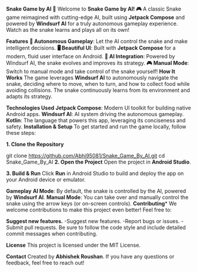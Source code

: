 **Snake Game by AI 🚀**
Welcome to __Snake Game by AI! 🎮__ A classic Snake game reimagined with cutting-edge AI, built using __Jetpack Compose__ and powered by __Windsurf AI__ for a truly autonomous gameplay experience. Watch as the snake learns and plays all on its own!

**Features**
__🚀 Autonomous Gameplay__: Let the AI control the snake and make intelligent decisions.
__🖥️ Beautiful UI__: Built with __Jetpack Compose__ for a modern, fluid user interface on Android.
__🤖 AI Integration__: Powered by Windsurf AI, the snake evolves and improves its strategy.
__🎮 Manual Mode__: Switch to manual mode and take control of the snake yourself!
**How It Works**
The game leverages __Windsurf AI__ to autonomously navigate the snake, deciding where to move, when to turn, and how to collect food while avoiding collisions. The snake continuously learns from its environment and adapts its strategy.

**Technologies Used**
__Jetpack Compose__: Modern UI toolkit for building native Android apps.
__Windsurf AI__: AI system driving the autonomous gameplay.
__Kotlin__: The language that powers this app, leveraging its conciseness and safety.
**Installation & Setup**
To get started and run the game locally, follow these steps:

**1. Clone the Repository**

git clone https://github.com/Abhi95081/Snake_Game_By_AI.git
cd Snake_Game_By_AI
**2. Open the Project**
Open the project in __Android Studio__.

**3. Build & Run**
Click __Run__ in Android Studio to build and deploy the app on your Android device or emulator.

**Gameplay**
__AI Mode__: By default, the snake is controlled by the AI, powered by __Windsurf AI__.
__Manual Mode__: You can take over and manually control the snake using the arrow keys (or on-screen controls).
**Contributing***
We welcome contributions to make this project even better! Feel free to:

**Suggest new features.**
-Suggest new features.
-Report bugs or issues.
-Submit pull requests.
Be sure to follow the code style and include detailed commit messages when contributing.

**License**
This project is licensed under the MIT License.

**Contact**
Created by __Abhishek Roushan__. If you have any questions or feedback, feel free to reach out!
